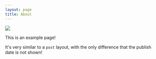 ```yaml
---
layout: page
title: About
---
```


![](https://picsum.photos/200/300)

This is an example page!

It's very similar to a `post` layout, with the only difference that the publish date is not shown!